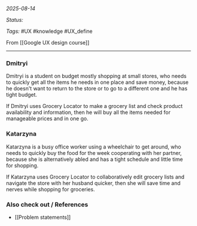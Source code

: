 *2025-08-14*

*Status:* 

*Tags:* #UX #knowledge #UX_define 

From [[Google UX design course]]

<hr>

### Dmitryi

Dmitryi is a student on budget mostly shopping at small stores, who needs to quickly get all the items he needs in one place and save money, because he doesn't want to return to the store or to go to a different one and he has tight budget.

If Dmitryi uses Grocery Locator to make a grocery list and check product availability and information, then he will buy all the items needed for manageable prices and in one go.
### Katarzyna

Katarzyna is a busy office worker using a wheelchair to get around, who needs to quickly buy the food for the week cooperating with her partner, because she is alternatively abled and has a tight schedule and little time for shopping.

If Katarzyna uses Grocery Locator to collaboratively edit grocery lists and navigate the store with her husband quicker, then she will save time and nerves while shopping for groceries.
### Also check out / References

- [[Problem statements]]